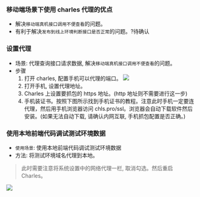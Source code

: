 ### 移动端场景下使用 charles 代理的优点

* 解决`移动端真机接口调用不便查看`的问题。
* 有利于解决`发布到线上环境判断接口是否正常`的问题。?待确认

### 设置代理

* 场景: 代理查询接口请求数据, 解决`移动端真机接口调用不便查看`的问题。
* 步骤
  1. 打开 charles, 配置手机可以代理的端口。
    ![](http://with.muyunyun.cn/ec841f0461fa4b37cc333d24127785ee.jpg-muyy)
  2. 打开手机, 设置代理地址。
  3. Charles 上设置要抓包的 https 地址。(http 地址则不需要进行这一步)
  4. 手机装证书。按照下图所示找到手机证书的教程。注意此时手机一定要连代理，然后用手机浏览器访问 chls.pro/ssl。浏览器会自动下载软件然后安装。(如果无法自动下载, 请确认内网互联, 手机抓包配置是否正确。)

### 使用本地前端代码调试测试环境数据

* `使用场景`: 使用本地前端代码调试测试环境数据
* 方法: 将测试环境域名代理到本地。

> 此时需要注意将系统设置中的网络代理一栏, 取消勾选。然后重启 Charles。

![](http://with.muyunyun.cn/863fdb087e9b32eabf0c4b3a607235f8.jpg)


